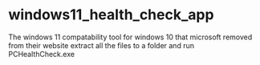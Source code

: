# windows11_health_check_app
The windows 11 compatability tool for windows 10 that microsoft removed from their website
extract all the files to a folder and run PCHealthCheck.exe
